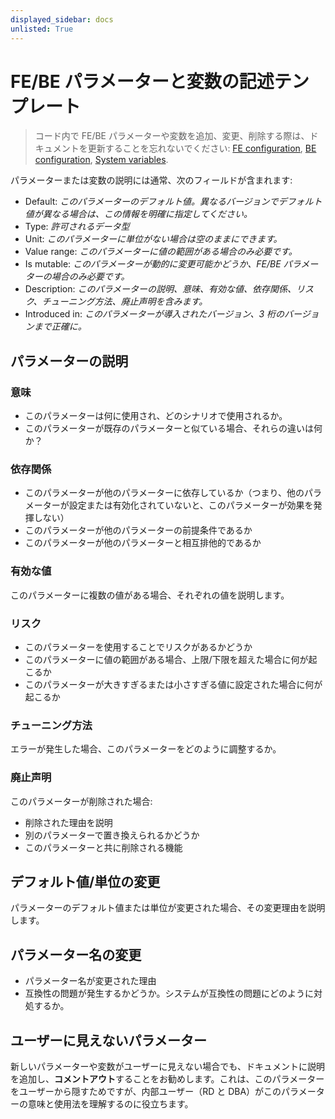 ```yaml
---
displayed_sidebar: docs
unlisted: True
---
```


# FE/BE パラメーターと変数の記述テンプレート

> コード内で FE/BE パラメーターや変数を追加、変更、削除する際は、ドキュメントを更新することを忘れないでください: [FE configuration](https://docs.starrocks.io/docs/administration/management/FE_configuration/), [BE configuration](https://docs.starrocks.io/docs/administration/management/BE_configuration/), [System variables](https://docs.starrocks.io/docs/reference/System_variable/).

パラメーターまたは変数の説明には通常、次のフィールドが含まれます:

- Default: *このパラメーターのデフォルト値。異なるバージョンでデフォルト値が異なる場合は、この情報を明確に指定してください。*
- Type: *許可されるデータ型*
- Unit: *このパラメーターに単位がない場合は空のままにできます。*
- Value range: *このパラメーターに値の範囲がある場合のみ必要です。*
- Is mutable: *このパラメーターが動的に変更可能かどうか、FE/BE パラメーターの場合のみ必要です。*
- Description: *このパラメーターの説明、意味、有効な値、依存関係、リスク、チューニング方法、廃止声明を含みます。*
- Introduced in: *このパラメーターが導入されたバージョン、3 桁のバージョンまで正確に。*

## パラメーターの説明

### 意味

- このパラメーターは何に使用され、どのシナリオで使用されるか。
- このパラメーターが既存のパラメーターと似ている場合、それらの違いは何か？

### 依存関係

- このパラメーターが他のパラメーターに依存しているか（つまり、他のパラメーターが設定または有効化されていないと、このパラメーターが効果を発揮しない）
- このパラメーターが他のパラメーターの前提条件であるか
- このパラメーターが他のパラメーターと相互排他的であるか

### 有効な値

このパラメーターに複数の値がある場合、それぞれの値を説明します。

### リスク

- このパラメーターを使用することでリスクがあるかどうか
- このパラメーターに値の範囲がある場合、上限/下限を超えた場合に何が起こるか
- このパラメーターが大きすぎるまたは小さすぎる値に設定された場合に何が起こるか

### チューニング方法

エラーが発生した場合、このパラメーターをどのように調整するか。

### 廃止声明

このパラメーターが削除された場合:

- 削除された理由を説明
- 別のパラメーターで置き換えられるかどうか
- このパラメーターと共に削除される機能

## デフォルト値/単位の変更

パラメーターのデフォルト値または単位が変更された場合、その変更理由を説明します。

## パラメーター名の変更

- パラメーター名が変更された理由
- 互換性の問題が発生するかどうか。システムが互換性の問題にどのように対処するか。

## ユーザーに見えないパラメーター

新しいパラメーターや変数がユーザーに見えない場合でも、ドキュメントに説明を追加し、**コメントアウト**することをお勧めします。これは、このパラメーターをユーザーから隠すためですが、内部ユーザー（RD と DBA）がこのパラメーターの意味と使用法を理解するのに役立ちます。